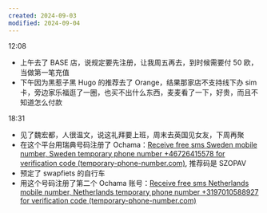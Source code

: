 ```yaml
---
created: 2024-09-03
modified: 2024-09-04
---
```

12:08
+ 上午去了 BASE 店，说规定要先注册，让我周五再去，到时候需要付 50 欧，当做第一笔充值
+ 下午因为黑惹子黑 Hugo 的推荐去了 Orange，结果那家店不支持线下办 sim 卡，旁边家乐福逛了一圈，也买不出什么东西，麦麦看了一下，好贵，而且不知道怎么付款

18:31
+ 见了魏宏都，人很温文，说这礼拜要上班，周末去英国见女友，下周再聚
+ 在这个平台用瑞典号码注册了 Ochama：[Receive free sms Sweden mobile number, Sweden temporary phone number +46726415578 for verification code (temporary-phone-number.com)](https://temporary-phone-number.com/Sweden-Phone-Number/46726415578), 推荐码是 SZOPAV
+ 预定了 swapfiets 的自行车
+ 用这个号码注册了第二个 Ochama 账号：[Receive free sms Netherlands mobile number, Netherlands temporary phone number +3197010588927 for verification code (temporary-phone-number.com)](https://temporary-phone-number.com/Netherlands-Phone-Number/3197010588927)


